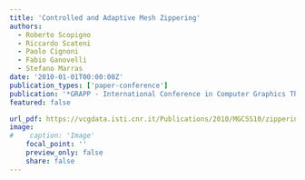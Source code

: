 ```yaml
---
title: 'Controlled and Adaptive Mesh Zippering'
authors:
  - Roberto Scopigno
  - Riccardo Scateni
  - Paolo Cignoni
  - Fabio Ganovelli
  - Stefano Marras
date: '2010-01-01T00:00:00Z'
publication_types: ['paper-conference']
publication: '*GRAPP - International Conference in Computer Graphics Theory and Applications*'
featured: false

url_pdf: https://vcgdata.isti.cnr.it/Publications/2010/MGCSS10/zippering.pdf
image:
#    caption: 'Image'
    focal_point: ''
    preview_only: false
    share: false
---
```

